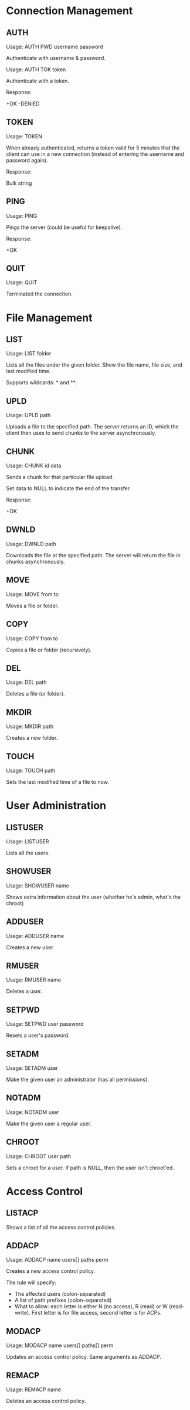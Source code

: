 Connection Management
===

AUTH
---

Usage: AUTH PWD username password

Authenticate with username & password.

Usage: AUTH TOK token

Authenticate with a token.

Response:

+OK
-DENIED

TOKEN
---

Usage: TOKEN

When already authenticated, returns a token valid for 5 minutes that the client can use in a new connection (instead of entering the username and password again).

Response:

Bulk string

PING
---

Usage: PING 

Pings the server (could be useful for keepalive).

Response:

+OK

QUIT
---

Usage: QUIT

Terminated the connection.

File Management
===

LIST
---

Usage: LIST folder

Lists all the files under the given folder. Show the file name,
file size, and last modified time.

Supports wildcards: * and **.

UPLD
---

Usage: UPLD path

Uploads a file to the specified path. The server returns an ID,
which the client then uses to send chunks to the server asynchronously.

CHUNK
---

Usage: CHUNK id data

Sends a chunk for that particular file upload. 

Set data to NULL to indicate the end of the transfer.

Response:

+OK

DWNLD
---

Usage: DWNLD path

Downloads the file at the specified path. The server will
return the file in chunks asynchronously.

MOVE
---

Usage: MOVE from to

Moves a file or folder.

COPY
---

Usage: COPY from to

Copies a file or folder (recursively).

DEL
---

Usage: DEL path

Deletes a file (or folder).

MKDIR
---

Usage: MKDIR path

Creates a new folder.

TOUCH
---

Usage: TOUCH path

Sets the last modified time of a file to now.

User Administration
===

LISTUSER
---

Usage: LISTUSER

Lists all the users.

SHOWUSER
---

Usage: SHOWUSER name

Shows extra information about the user (whether he's admin, what's the chroot)

ADDUSER
---

Usage: ADDUSER name

Creates a new user.

RMUSER
---

Usage: RMUSER name

Deletes a user.

SETPWD
---

Usage: SETPWD user password

Resets a user's password.

SETADM
---

Usage: SETADM user

Make the given user an administrator (has all permissions).

NOTADM
---

Usage: NOTADM user

Make the given user a regular user.

CHROOT
---

Usage: CHROOT user path

Sets a chroot for a user. If path is NULL, then the user isn't chroot'ed.

Access Control
===

LISTACP
---

Shows a list of all the access control policies.

ADDACP
---

Usage: ADDACP name users[] paths perm

Creates a new access control policy.

The rule will specify:

- The affected users (colon-separated)
- A list of path prefixes (colon-separated)
- What to allow: each letter is either N (no access), R (read) or W (read-write). First letter is for file access, second letter is for ACPs.

MODACP
---

Usage: MODACP name users[] paths[] perm

Updates an access control policy. Same arguments as ADDACP.

REMACP
---

Usage: REMACP name

Deletes an access control policy.
